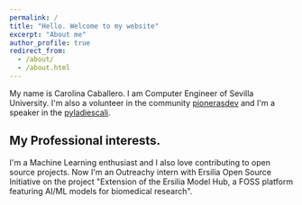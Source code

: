 ```yaml
---
permalink: /
title: "Hello. Welcome to my website"
excerpt: "About me"
author_profile: true
redirect_from: 
  - /about/
  - /about.html
---
```


My name is Carolina Caballero. I am Computer Engineer of Sevilla University.
I'm also a volunteer in the community [pionerasdev](https://twitter.com/pionerasdev) and I'm a speaker in the [pyladiescali](https://twitter.com/pyladiescali). 

My Professional interests. 
------
I'm a Machine Learning enthusiast and I also love contributing to open source projects. 
Now I'm an Outreachy intern with Ersilia Open Source Initiative on the project "Extension of the Ersilia Model Hub, a FOSS platform featuring AI/ML models for biomedical research". 



